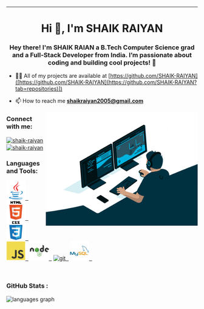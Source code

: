<hr>
<h1 align="center">Hi 👋, I'm SHAIK RAIYAN</h1>
<h3 align="center">Hey there! I'm SHAIK RAIAN a B.Tech Computer Science grad and a Full-Stack Developer from India. I’m passionate about coding and building cool projects! 🚀</h3>


- 👨‍💻 All of my projects are available at [https://github.com/SHAIK-RAIYAN]([https://github.com/SHAIK-RAIYAN](https://github.com/SHAIK-RAIYAN?tab=repositories)])

- 📫 How to reach me **shaikraiyan2005@gmail.com**

<img align="right" height="300" src="images/Coding Work From Home GIF by Domme Space.gif" />
<h3 align="left">Connect with me:</h3>
<p align="left">
<a href="https://linkedin.com/in/shaik-raiyan" target="blank"><img align="center" src="https://raw.githubusercontent.com/rahuldkjain/github-profile-readme-generator/master/src/images/icons/Social/linked-in-alt.svg" alt="shaik-raiyan" height="30" width="50" /></a> <a href="https://github.com/SHAIK-RAIYAN" target="blank"><img align="center" src="https://camo.githubusercontent.com/cc621e872e3eb80326ab0eb60a04af699aa022df365f28ea2dbb490c1e7ae788/68747470733a2f2f7777772e766563746f726c6f676f2e7a6f6e652f6c6f676f732f6769746875622f6769746875622d69636f6e2e737667" alt="shaik-raiyan" height="50" width="50" /></a>

</p>



<h3 align="left">Languages and Tools:</h3>
<p align="left"> <a href="https://www.java.com" target="_blank" rel="noreferrer"> <img src="https://raw.githubusercontent.com/devicons/devicon/master/icons/java/java-original.svg" alt="java" width="50" height="50"/> &nbsp;</a> <a href="https://www.w3.org/html/" target="_blank" rel="noreferrer"> <img src="https://raw.githubusercontent.com/devicons/devicon/master/icons/html5/html5-original-wordmark.svg" alt="html5" width="50" height="50"/> &nbsp;</a> <a href="https://www.w3schools.com/css/" target="_blank" rel="noreferrer"> <img src="https://raw.githubusercontent.com/devicons/devicon/master/icons/css3/css3-original-wordmark.svg" alt="css3" width="50" height="50"/> &nbsp;</a> <a href="https://developer.mozilla.org/en-US/docs/Web/JavaScript" target="_blank" rel="noreferrer"> <img src="https://raw.githubusercontent.com/devicons/devicon/master/icons/javascript/javascript-original.svg" alt="javascript" width="50" height="50"/> &nbsp;</a> <a href="https://nodejs.org" target="_blank" rel="noreferrer"> <img src="https://raw.githubusercontent.com/devicons/devicon/master/icons/nodejs/nodejs-original-wordmark.svg" alt="nodejs" width="50" height="50"/> &nbsp;</a> <a href="https://git-scm.com/" target="_blank" rel="noreferrer"> <img src="https://www.vectorlogo.zone/logos/git-scm/git-scm-icon.svg" alt="git" width="50" height="50"/> &nbsp;</a>   <a href="https://www.mysql.com/" target="_blank" rel="noreferrer"> <img src="https://raw.githubusercontent.com/devicons/devicon/master/icons/mysql/mysql-original-wordmark.svg" alt="mysql" width="50" height="50"/> &nbsp;</a> </p>


<br>
<h3 align="left">GitHub Stats :</h3>
<div align="left">
  <img src="https://github-readme-stats.vercel.app/api/top-langs?username=SHAIK-RAIYAN&locale=en&hide_title=false&layout=compact&card_width=320&langs_count=5&theme=dracula&hide_border=false" height="200" alt="languages graph"  />
</div>


